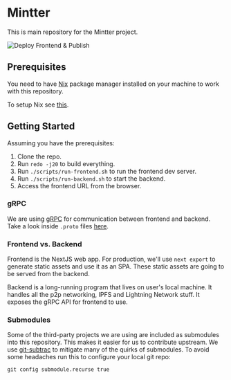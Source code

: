 # Mintter

This is main repository for the Mintter project.

![Deploy Frontend & Publish](https://github.com/mintterteam/mintter/workflows/Deploy%20Frontend%20&%20Publish/badge.svg?branch=master)

## Prerequisites

You need to have [Nix](https://nixos.org/nix) package manager installed on your
machine to work with this repository.

To setup Nix see [this](/docs/nix.md).

## Getting Started

Assuming you have the prerequisites:

1. Clone the repo.
2. Run `redo -j20` to build everything.
3. Run `./scripts/run-frontend.sh` to run the frontend dev server.
4. Run `./scripts/run-backend.sh` to start the backend.
5. Access the frontend URL from the browser.

### gRPC

We are using [gRPC](https://grpc.io) for communication between frontend and
backend. Take a look inside `.proto` files [here](/proto).

### Frontend vs. Backend

Frontend is the NextJS web app. For production, we'll use `next export` to
generate static assets and use it as an SPA. These static assets are going to be
served from the backend.

Backend is a long-running program that lives on user's local machine. It handles
all the p2p networking, IPFS and Lightning Network stuff. It exposes the gRPC
API for frontend to use.

### Submodules

Some of the third-party projects we are using are included as submodules into
this repository. This makes it easier for us to contribute upstream. We use
[git-subtrac](https://github.com/apenwarr/git-subtrac) to mitigate many of the
quirks of submodules. To avoid some headaches run this to configure your local
git repo:

```shell
git config submodule.recurse true
```
